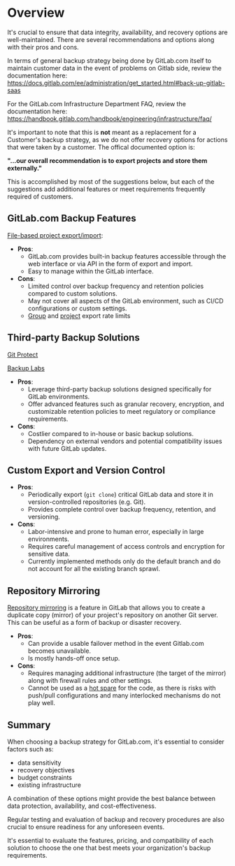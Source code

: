 # Overview

It's crucial to ensure that data integrity, availability, and recovery options are well-maintained. There are several recommendations and options along with their pros and cons.

In terms of general backup strategy being done by GitLab.com itself to maintain customer data in the event of problems on Gitlab side, review the documentation here: https://docs.gitlab.com/ee/administration/get_started.html#back-up-gitlab-saas

For the GitLab.com Infrastructure Department FAQ, review the documentation here: https://handbook.gitlab.com/handbook/engineering/infrastructure/faq/

It's important to note that this is **not** meant as a replacement for a Customer's backup strategy, as we do not offer recovery options for actions that were taken by a customer. The offical documented option is:

__"...our overall recommendation is to export projects and store them externally."__

This is accomplished by most of the suggestions below, but each of the suggestions add additional features or meet requirements frequently required of customers.

## GitLab.com Backup Features

[File-based project export/import](https://docs.gitlab.com/ee/api/project_import_export.html):

- **Pros**:
  - GitLab.com provides built-in backup features accessible through the web interface or via API in the form of export and import.
  - Easy to manage within the GitLab interface.
- **Cons**:
  - Limited control over backup frequency and retention policies compared to custom solutions.
  - May not cover all aspects of the GitLab environment, such as CI/CD configurations or custom settings.
  - [Group](https://docs.gitlab.com/ee/user/project/settings/import_export.html#rate-limits-1) and [project](https://docs.gitlab.com/ee/user/project/settings/import_export.html#rate-limits) export rate limits

## Third-party Backup Solutions

[Git Protect](https://gitprotect.io/gitlab.html)

[Backup Labs](https://backuplabs.io)

- **Pros**:
  - Leverage third-party backup solutions designed specifically for GitLab environments.
  - Offer advanced features such as granular recovery, encryption, and customizable retention policies to meet regulatory or compliance requirements.
- **Cons**:
  - Costlier compared to in-house or basic backup solutions.
  - Dependency on external vendors and potential compatibility issues with future GitLab updates.

## Custom Export and Version Control

- **Pros**:
  - Periodically export (`git clone`) critical GitLab data and store it in version-controlled repositories (e.g. Git).
  - Provides complete control over backup frequency, retention, and versioning.
- **Cons**:
  - Labor-intensive and prone to human error, especially in large environments.
  - Requires careful management of access controls and encryption for sensitive data.
  - Currently implemented methods only do the default branch and do not account for all the existing branch sprawl.

## Repository Mirroring

[Repository mirroring](https://docs.gitlab.com/ee/user/project/repository/mirror) is a feature in GitLab that allows you to create a duplicate copy (mirror) of your project's repository on another Git server. This can be useful as a form of backup or disaster recovery.

- **Pros**:
  - Can provide a usable failover method in the event Gitlab.com becomes unavailable.
  - Is mostly hands-off once setup.
- **Cons**:
  - Requires managing additional infrastructure (the target of the mirror) along with firewall rules and other settings.
  - Cannot be used as a [hot spare](https://en.wikipedia.org/wiki/Hot_spare) for the code, as there is risks with push/pull configurations and many interlocked mechanisms do not play well.

## Summary

When choosing a backup strategy for GitLab.com, it's essential to consider factors such as:

- data sensitivity
- recovery objectives
- budget constraints
- existing infrastructure

A combination of these options might provide the best balance between data protection, availability, and cost-effectiveness.

Regular testing and evaluation of backup and recovery procedures are also crucial to ensure readiness for any unforeseen events.

It's essential to evaluate the features, pricing, and compatibility of each solution to choose the one that best meets your organization's backup requirements.
